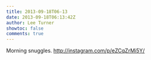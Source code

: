 ```yaml
---
title: 2013-09-18T06-13
date: 2013-09-18T06:13:42Z
author: Lee Turner
showtoc: false
comments: true
---
```


Morning snuggles. http://instagram.com/p/eZCqZrMi5Y/

